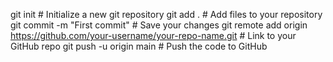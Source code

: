 git init   # Initialize a new git repository
git add .  # Add files to your repository
git commit -m "First commit"  # Save your changes
git remote add origin https://github.com/your-username/your-repo-name.git  # Link to your GitHub repo
git push -u origin main  # Push the code to GitHub
